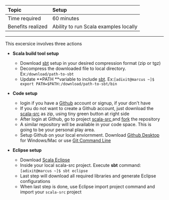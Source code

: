 | **Topic** | **Setup** |
| :--- | :--- |
| Time required | 60 minutes |
| Benefits realized | Ability to run Scala examples locally |

---

This excersice involves three actions

* **Scala build tool setup**

  * Download [sbt](http://www.scala-sbt.org%20) setup in your desired compression format \(zip or tgz\)
  * Decompress the downloaded file to local directory. Ex:`/download/path-to-sbt`
  * Update **PATH **variable to include [sbt](http://www.scala-sbt.org%20). Ex:`[adixit@marcus ~]$ export PATH=$PATH:/download/path-to-sbt/bin`

* **Code setup**

  * login if you have a [Github](/github.com) account or signup, if your don't have
  * If you do not want to create a Github account, just download the [scala-src](https://github.com/inbravo/scala-src) as zip, using tiny green button at right side
  * After login at Github, go to project [scala-src ](https://github.com/inbravo/scala-src)and [fork](https://help.github.com/articles/fork-a-repo/#fork-an-example-repository) the repository
  * A similar repository will be available in your code space. This is going to be your personal play area.
  * Setup Github on your local enviornment. Download [Github Desktop ](https://desktop.github.com/)for Windows/Mac or use [Git Command Line](https://hub.github.com)

* **Eclipse setup**

  * Download [Scala Eclipse](http://scala-ide.org/)
  * Inside your local scala-src project. Execute **sbt** command: `[adixit@marcus ~]$ sbt eclipse`
  * Last step will download all required libraries and generate Eclipse configurations
  * When last step is done, use Eclipse import project command and import your `scala-src` project



